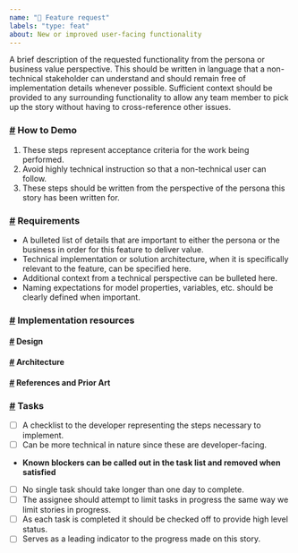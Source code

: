 ```yaml
---
name: "🚀 Feature request"
labels: "type: feat"
about: New or improved user-facing functionality
---
```


<!-- ✍️ Context -->
A brief description of the requested functionality from the persona or business value perspective. This should be written in language that a non-technical stakeholder can understand and should remain free of implementation details whenever possible. Sufficient context should be provided to any surrounding functionality to allow any team member to pick up the story without having to cross-reference other issues.

### <a id="demo" />[#](#demo) How to Demo

<!-- ✍️ -->
1. These steps represent acceptance criteria for the work being performed.
2. Avoid highly technical instruction so that a non-technical user can follow.
3. These steps should be written from the perspective of the persona this story has been written for.

### <a id="reqs" />[#](#reqs) Requirements

<!-- ✍️ -->
- A bulleted list of details that are important to either the persona or the business in order for this feature to deliver value.
- Technical implementation or solution architecture, when it is specifically relevant to the feature, can be specified here.
- Additional context from a technical perspective can be bulleted here.
- Naming expectations for model properties, variables, etc. should be clearly defined when important.

### <a id="implementation" />[#](#implementation) Implementation resources

<!-- ✍️ Link to relevant resources for implementation, remove sections that don't apply  -->

#### <a id="design" />[#](#design) Design
<!-- ✍️ Figma link(s) -->

#### <a id="architecture" />[#](#architecture) Architecture
<!-- ✍️ Diagrams or other overview -->

#### <a id="refs" />[#](#refs) References and Prior Art
<!-- ✍️ Documentation or links to similar implementations -->

###  <a id="tasks" />[#](#tasks) Tasks

<!-- ✍️ -->
- [ ] A checklist to the developer representing the steps necessary to implement.
- [ ] Can be more technical in nature since these are developer-facing.
- **Known blockers can be called out in the task list and removed when satisfied**
- [ ] No single task should take longer than one day to complete.
- [ ] The assignee should attempt to limit tasks in progress the same way we limit stories in progress.
- [ ] As each task is completed it should be checked off to provide high level status.
- [ ] Serves as a leading indicator to the progress made on this story.
